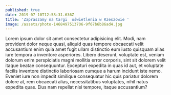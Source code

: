 ```yaml
---
published: true
date: 2019-07-10T12:58:31.636Z
title: 'Zapraszamy na targi  oświetlenia w Rzeszowie '
image: /assets/photo-1468497513706-9f67b6b86ad4.jpg
---
```

Lorem ipsum dolor sit amet consectetur adipisicing elit. Modi, nam provident dolor neque quasi, aliquid quas tempore obcaecati velit accusantium enim quia amet fugit ullam distinctio eum iusto quisquam alias iure tempora a inventore asperiores. Libero deserunt, voluptate est, veniam dolorum enim perspiciatis magni mollitia error corporis, sint sit dolorem velit itaque beatae consequuntur. Excepturi expedita in quas id aut, et voluptate facilis inventore distinctio laboriosam cumque a harum incidunt iste nemo. Eveniet iure non impedit similique consequatur hic quis pariatur dolorem dolore at, rem obcaecati alias, necessitatibus voluptates, nihil natus expedita quas. Eius nam repellat nisi tempore, itaque accusantium?

